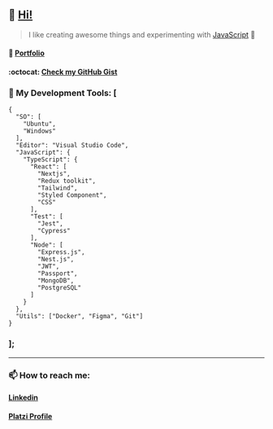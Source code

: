 
## 👋 [Hi!](https://www.youtube.com/watch?v=dQw4w9WgXcQ "Are you curious? 🦹")

> I like creating awesome things and experimenting with [JavaScript](https://github.com/Alonso-Pablo/game-of-life "Conway's Game of Life!") 💛
#### :file_folder: [Portfolio](https://alonso-pablo.vercel.app/ "Click it, Don't be shy")
#### :octocat: [Check my GitHub Gist](https://gist.github.com/Alonso-Pablo "Curious things")

### 🔨 My Development Tools: [
```
{
  "SO": [
    "Ubuntu",
    "Windows"
  ],
  "Editor": "Visual Studio Code",
  "JavaScript": {
    "TypeScript": {
      "React": [
        "Nextjs",
        "Redux toolkit",
        "Tailwind",
        "Styled Component",
        "CSS"
      ],
      "Test": [
        "Jest",
        "Cypress"
      ],
      "Node": [
        "Express.js",
        "Nest.js",
        "JWT",
        "Passport",
        "MongoDB",
        "PostgreSQL"
      ]
    }
  },
  "Utils": ["Docker", "Figma", "Git"]
}
```
### ];

------------

### 📫 How to reach me:
#### [Linkedin](https://www.linkedin.com/in/pablo-nicol%C3%A1s-alonso-884510211/ "My linkedin profile")
#### [Platzi Profile](https://platzi.com/p/Alonso-Pablo/ "My Platzi profile")
	
<!---
------------
- Repository:
- 0001 - Work in Progress
- E523 - Clone
- 7E57 - Test
- F11E - Files


Alonso-Pablo/Alonso-Pablo is a ✨ special ✨ repository because its `README.md` (this file) appears on your GitHub profile.
You can click the Preview link to take a look at your changes.
--->
